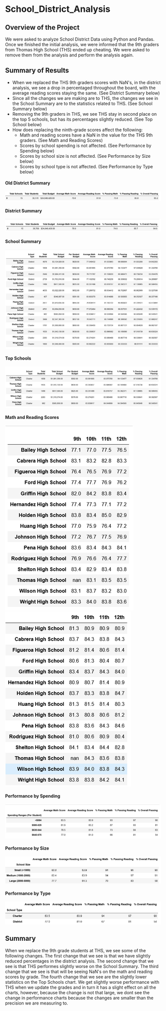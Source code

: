 # School_District_Analysis

## Overview of the Project
We were asked to analyze School District Data using Python and Pandas. Once we finished the initial analysis, we were informed that the 9th graders from Thomas High School (THS) ended up cheating. We were asked to remove them from the analysis and perform the analysis again.

## Summary of Results

- When we replaced the THS 9th graders scores with NaN's, in the district analysis, we see a drop in percentaged throughout the board, with the average reading scores staying the same. (See District Summary below)
- Since all the changes we are making are to THS, the changes we see in the School Summary are to the statistics related to THS. (See School Summary below)
- Removing the 9th graders in THS, we see THS stay in second place on the top 5 schools, but has its percentages slightly reduced. (See Top School below) 
- How does replacing the ninth-grade scores affect the following:
  - Math and reading scores have a NaN in the value for the THS 9th graders. (See Math and Reading Scores)
  - Scores by school spending is not affected. (See Performance by Spending below)
  - Scores by school size is not affected. (See Performance by Size below)
  - Scores by school type is not affected. (See Performance by Type below)


#### Old District Summary
![Old District Summary](Images/DistrictSummaryOld.png)
#### District Summary
![Updated District Summary](Images/DistrictSummary.png)


#### School Summary
![Updated School Summary](Images/SchoolAnalysisUpdated.png)


#### Top Schools
![Top Schools](Images/TopSchools.png)


#### Math and Reading Scores
![Math Scores By Grade](Images/MathScoresByGrade.png)![Reading By Grade](Images/ReadingScoresByGrade.png)

#### Performance by Spending
![Performance By Spending](Images/PerformanceBySpending.png)

#### Performance by Size
![Performance By Size](Images/PerformanceBySize.png)

#### Performance by Type
![Performance By Type](Images/PerformanceByType.png)

## Summary

When we replace the 9th grade students at THS, we see some of the following changes. The first change that we see is that we have slightly reduced percentages in the district analysis. The second change that we see is that THS performes slightly worse on the School Summary. The third change that we see is that will be seeing NaN's on the math and reading scores by grade. The fourth change that we see are the slightly lower statistics on the Top Schools chart. We get slightly worse performance with THS when we update the grades and in turn it has a slight effect on all the charts, however, because the change is not that large, we dont see the change in performance charts because the changes are smaller than the precision we are measuring to.

